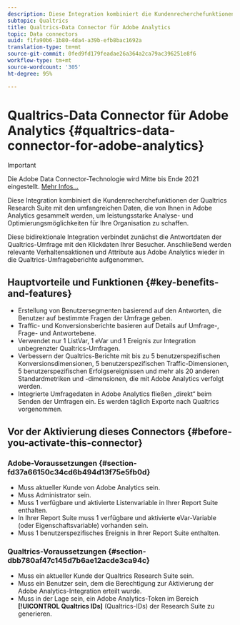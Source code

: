 ```yaml
---
description: Diese Integration kombiniert die Kundenrecherchefunktionen der Qualtrics Research Suite mit den umfangreichen Daten, die von Ihnen in Adobe Analytics gesammelt werden, um leistungsstarke Analyse- und Optimierungsmöglichkeiten für Ihre Organisation zu schaffen.
subtopic: Qualtrics
title: Qualtrics-Data Connector für Adobe Analytics
topic: Data connectors
uuid: f1fa90b6-1b80-4da4-a39b-efb8bac1692a
translation-type: tm+mt
source-git-commit: 0fed9fd179feadae26a364a2ca79ac396251e8f6
workflow-type: tm+mt
source-wordcount: '305'
ht-degree: 95%

---
```



# Qualtrics-Data Connector für Adobe Analytics {#qualtrics-data-connector-for-adobe-analytics}

>[!IMPORTANT]
>
>Die Adobe Data Connector-Technologie wird Mitte bis Ende 2021 eingestellt. [Mehr Infos...](/help/import/data-connectors/data-connectors-eol.md)

Diese Integration kombiniert die Kundenrecherchefunktionen der Qualtrics Research Suite mit den umfangreichen Daten, die von Ihnen in Adobe Analytics gesammelt werden, um leistungsstarke Analyse- und Optimierungsmöglichkeiten für Ihre Organisation zu schaffen.

Diese bidirektionale Integration verbindet zunächst die Antwortdaten der Qualtrics-Umfrage mit den Klickdaten Ihrer Besucher. Anschließend werden relevante Verhaltensaktionen und Attribute aus Adobe Analytics wieder in die Qualtrics-Umfrageberichte aufgenommen.

## Hauptvorteile und Funktionen {#key-benefits-and-features}

* Erstellung von Benutzersegmenten basierend auf den Antworten, die Benutzer auf bestimmte Fragen der Umfrage geben.
* Traffic- und Konversionsberichte basieren auf Details auf Umfrage-, Frage- und Antwortebene.
* Verwendet nur 1 ListVar, 1 eVar und 1 Ereignis zur Integration unbegrenzter Qualtrics-Umfragen.
* Verbessern der Qualtrics-Berichte mit bis zu 5 benutzerspezifischen Konversionsdimensionen, 5 benutzerspezifischen Traffic-Dimensionen, 5 benutzerspezifischen Erfolgsereignissen und mehr als 20 anderen Standardmetriken und -dimensionen, die mit Adobe Analytics verfolgt werden.
* Integrierte Umfragedaten in Adobe Analytics fließen „direkt“ beim Senden der Umfragen ein. Es werden täglich Exporte nach Qualtrics vorgenommen.

## Vor der Aktivierung dieses Connectors {#before-you-activate-this-connector}

### Adobe-Voraussetzungen {#section-fd37a66150c34cd6b494d13f75e5fb0d}

* Muss aktueller Kunde von Adobe Analytics sein.
* Muss Administrator sein.
* Muss 1 verfügbare und aktivierte Listenvariable in Ihrer Report Suite enthalten.
* In Ihrer Report Suite muss 1 verfügbare und aktivierte eVar-Variable (oder Eigenschaftsvariable) vorhanden sein.
* Muss 1 benutzerspezifisches Ereignis in Ihrer Report Suite enthalten.

### Qualtrics-Voraussetzungen {#section-dbb780af47c145d7b6ae12acde3ca94c}

* Muss ein aktueller Kunde der Qualtrics Research Suite sein.
* Muss ein Benutzer sein, dem die Berechtigung zur Aktivierung der Adobe Analytics-Integration erteilt wurde.
* Muss in der Lage sein, ein Adobe Analytics-Token im Bereich **[!UICONTROL Qualtrics IDs]** (Qualtrics-IDs) der Research Suite zu generieren.
